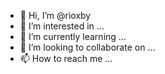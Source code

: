 - 👋 Hi, I’m @rioxby
- 👀 I’m interested in ...
- 🌱 I’m currently learning ...
- 💞️ I’m looking to collaborate on ...
- 📫 How to reach me ...

<!---
rioxby/rioxby is a ✨ special ✨ repository because its `README.md` (this file) appears on your GitHub profile.
You can click the Preview link to take a look at your changes.
--->
